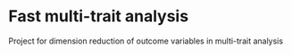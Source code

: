 # Fast multi-trait analysis
Project for dimension reduction of outcome variables in multi-trait analysis
